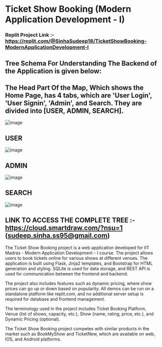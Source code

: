 # Ticket Show Booking (Modern Application Development - I)

### Replit Project Link :- https://replit.com/@SinhaSudeep18/TicketShowBooking-ModernApplicationDevelopment-I

## Tree Schema For Understanding The Backend of the Application is given below:
## The Head Part Of the Map, Which shows the Home Page, has 4 tabs, which are 'User Login', 'User Signin', 'Admin', and Search. They are divided into [USER, ADMIN, SEARCH].

![image](https://github.com/SudeepSinha09/Ticket_Show_Booking-Modern_Application_Development-I/assets/93086122/a5ff80d0-a330-46bf-b7d3-bd3b44f6c93f)

## USER

![image](https://github.com/SudeepSinha09/Ticket_Show_Booking-Modern_Application_Development-I/assets/93086122/fe98f4be-d186-4404-a0a7-10edd699cc8d)

## ADMIN

![image](https://github.com/SudeepSinha09/Ticket_Show_Booking-Modern_Application_Development-I/assets/93086122/2efe7005-c441-4bd7-8429-cb5dd936cdca)

## SEARCH

![image](https://github.com/SudeepSinha09/Ticket_Show_Booking-Modern_Application_Development-I/assets/93086122/5f2c064e-b085-49b3-a612-0457fb3af5c1)


## LINK TO ACCESS THE COMPLETE TREE :- https://cloud.smartdraw.com/?nsu=1 (sudeep.sinha.ss95@gmail.com)

The Ticket Show Booking project is a web application developed for IIT Madras - Modern Application Development - I course. The project allows users to book tickets online for various shows at different venues. The application is built using Flask, Jinja2 templates, and Bootstrap for HTML generation and styling. SQLite is used for data storage, and REST API is used for communication between the frontend and backend.

The project also includes features such as dynamic pricing, where show prices can go up or down based on popularity. All demos can be run on a standalone platform like replit.com, and no additional server setup is required for database and frontend management.

The terminology used in the project includes Ticket Booking Platform, Venue (list of shows, capacity, etc.), Show (name, rating, price, etc.), and Dynamic Pricing (optional).

The Ticket Show Booking project competes with similar products in the market such as BookMyShow and TicketNew, which are available on web, IOS, and Android platforms.
